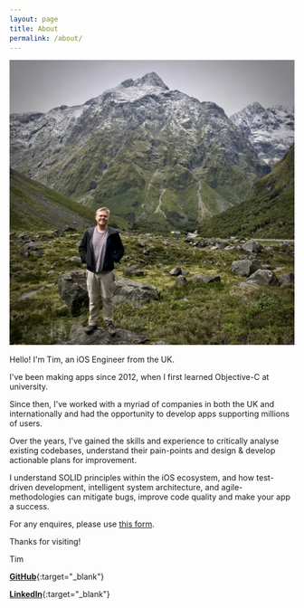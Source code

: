 ```yaml
---
layout: page
title: About
permalink: /about/
---
```


<img src="/images/nz.jpg">

Hello! I'm Tim, an iOS Engineer from the UK.

I've been making apps since 2012, when I first learned Objective-C at university.

Since then, I've worked with a myriad of companies in both the UK and internationally and had the opportunity to develop apps supporting millions of users.

Over the years, I've gained the skills and experience to critically analyse existing codebases, understand their pain-points and design & develop actionable plans for improvement.

I understand SOLID principles within the iOS ecosystem, and how test-driven development, intelligent system architecture, and agile-methodologies can mitigate bugs, improve code quality and make your app a success.

For any enquires, please use [this form](/contact).

Thanks for visiting!

Tim

[**GitHub**](https://github.com/timwredwards){:target="_blank"}

[**LinkedIn**](https://www.linkedin.com/in/timwredwards/){:target="_blank"}
